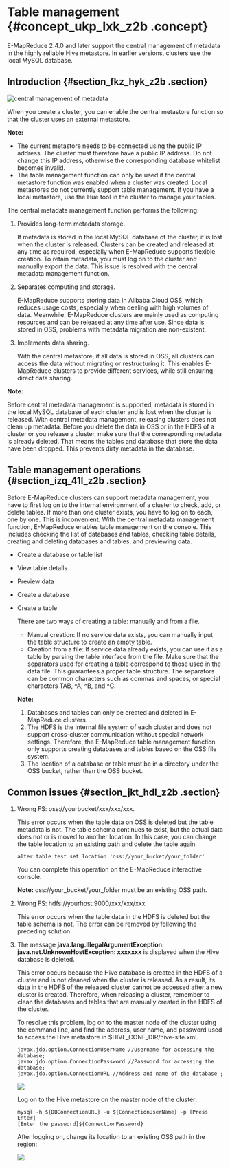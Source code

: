 # Table management {#concept_ukp_lxk_z2b .concept}

E-MapReduce 2.4.0 and later support the central management of metadata in the highly reliable Hive metastore. In earlier versions, clusters use the local MySQL database.

## Introduction {#section_fkz_hyk_z2b .section}

![central management of metadata](http://static-aliyun-doc.oss-cn-hangzhou.aliyuncs.com/assets/img/17932/154814609211067_en-US.png)

When you create a cluster, you can enable the central metastore function so that the cluster uses an external metastore.

**Note:** 

-   The current metastore needs to be connected using the public IP address. The cluster must therefore have a public IP address. Do not change this IP address, otherwise the corresponding database whitelist becomes invalid.
-   The table management function can only be used if the central metastore function was enabled when a cluster was created. Local metastores do not currently support table management. If you have a local metastore, use the Hue tool in the cluster to manage your tables.

The central metadata management function performs the following:

1.  Provides long-term metadata storage.

    If metadata is stored in the local MySQL database of the cluster, it is lost when the cluster is released. Clusters can be created and released at any time as required, especially when E-MapReduce supports flexible creation. To retain metadata, you must log on to the cluster and manually export the data. This issue is resolved with the central metadata management function.

2.  Separates computing and storage.

    E-MapReduce supports storing data in Alibaba Cloud OSS, which reduces usage costs, especially when dealing with high volumes of data. Meanwhile, E-MapReduce clusters are mainly used as computing resources and can be released at any time after use. Since data is stored in OSS, problems with metadata migration are non-existent.

3.  Implements data sharing.

    With the central metastore, if all data is stored in OSS, all clusters can access the data without migrating or restructuring it. This enables E-MapReduce clusters to provide different services, while still ensuring direct data sharing.


**Note:** 

Before central metadata management is supported, metadata is stored in the local MySQL database of each cluster and is lost when the cluster is released. With central metadata management, releasing clusters does not clean up metadata. Before you delete the data in OSS or in the HDFS of a cluster or you release a cluster, make sure that the corresponding metadata is already deleted. That means the tables and database that store the data have been dropped. This prevents dirty metadata in the database.

## Table management operations {#section_izq_41l_z2b .section}

Before E-MapReduce clusters can support metadata management, you have to first log on to the internal environment of a cluster to check, add, or delete tables. If more than one cluster exists, you have to log on to each, one by one. This is inconvenient. With the central metadata management function, E-MapReduce enables table management on the console. This includes checking the list of databases and tables, checking table details, creating and deleting databases and tables, and previewing data.

-   Create a database or table list
-   View table details
-   Preview data
-   Create a database
-   Create a table

    There are two ways of creating a table: manually and from a file.

    -   Manual creation: If no service data exists, you can manually input the table structure to create an empty table.
    -   Creation from a file: If service data already exists, you can use it as a table by parsing the table interface from the file. Make sure that the separators used for creating a table correspond to those used in the data file. This guarantees a proper table structure.
    The separators can be common characters such as commas and spaces, or special characters TAB, ^A, ^B, and ^C.

    **Note:** 

    1.  Databases and tables can only be created and deleted in E-MapReduce clusters.
    2.  The HDFS is the internal file system of each cluster and does not support cross-cluster communication without special network settings. Therefore, the E-MapReduce table management function only supports creating databases and tables based on the OSS file system.
    3.  The location of a database or table must be in a directory under the OSS bucket, rather than the OSS bucket.

## Common issues {#section_jkt_hdl_z2b .section}

1.  Wrong FS: oss://yourbucket/xxx/xxx/xxx.

    This error occurs when the table data on OSS is deleted but the table metadata is not. The table schema continues to exist, but the actual data does not or is moved to another location. In this case, you can change the table location to an existing path and delete the table again.

    `alter table test set location 'oss://your_bucket/your_folder'`

    You can complete this operation on the E-MapReduce interactive console.

    **Note:** oss://your\_bucket/your\_folder must be an existing OSS path.

2.  Wrong FS: hdfs://yourhost:9000/xxx/xxx/xxx.

    This error occurs when the table data in the HDFS is deleted but the table schema is not. The error can be removed by following the preceding solution.

3.  The message **java.lang.IllegalArgumentException: java.net.UnknownHostException: xxxxxxx** is displayed when the Hive database is deleted.

    This error occurs because the Hive database is created in the HDFS of a cluster and is not cleaned when the cluster is released. As a result, its data in the HDFS of the released cluster cannot be accessed after a new cluster is created. Therefore, when releasing a cluster, remember to clean the databases and tables that are manually created in the HDFS of the cluster.

    To resolve this problem, log on to the master node of the cluster using the command line, and find the address, user name, and password used to access the Hive metastore in $HIVE\_CONF\_DIR/hive-site.xml.

    ```
    javax.jdo.option.ConnectionUserName //Username for accessing the database;
    javax.jdo.option.ConnectionPassword //Password for accessing the database;
    javax.jdo.option.ConnectionURL //Address and name of the database ;
    ```

    ![](http://static-aliyun-doc.oss-cn-hangzhou.aliyuncs.com/assets/img/17932/154814609211097_en-US.png)

    Log on to the Hive metastore on the master node of the cluster:

    ```
    mysql -h ${DBConnectionURL} -u ${ConnectionUserName} -p [Press Enter]
    [Enter the password]${ConnectionPassword}
    ```

    After logging on, change its location to an existing OSS path in the region:

    ![](http://static-aliyun-doc.oss-cn-hangzhou.aliyuncs.com/assets/img/17932/154814609311102_en-US.png)


